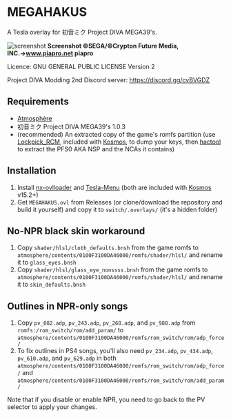 # MEGAHAKUS
A Tesla overlay for 初音ミク Project DIVA MEGA39's.

![screenshot](https://github.com/nastys/MEGAHAKUS/raw/master/preview.jpg)
__Screenshot ©SEGA/©Crypton Future Media, INC.→www.piapro.net piapro__

Licence: GNU GENERAL PUBLIC LICENSE Version 2

Project DIVA Modding 2nd Discord server: https://discord.gg/cvBVGDZ

## Requirements
- [Atmosphère](https://github.com/Atmosphere-NX/Atmosphere)
- 初音ミク Project DIVA MEGA39's 1.0.3
- (recommended) An extracted copy of the game's romfs partition (use [Lockpick_RCM](https://github.com/shchmue/Lockpick_RCM), included with [Kosmos](https://github.com/AtlasNX/Kosmos), to dump your keys, then [hactool](https://github.com/SciresM/hactool) to extract the PFS0 AKA NSP and the NCAs it contains)

## Installation
1) Install [nx-ovlloader](https://github.com/WerWolv/nx-ovlloader) and [Tesla-Menu](https://github.com/WerWolv/Tesla-Menu) (both are included with [Kosmos](https://github.com/AtlasNX/Kosmos) v15.2+)
2) Get ``MEGAHAKUS.ovl`` from Releases (or clone/download the repository and build it yourself) and copy it to ``switch/.overlays/`` (it's a hidden folder)

## No-NPR black skin workaround
1) Copy ``shader/hlsl/cloth_defaults.bnsh`` from the game romfs to ``atmosphere/contents/0100F3100DA46000/romfs/shader/hlsl/`` and rename it to ``glass_eyes.bnsh``
2) Copy ``shader/hlsl/glass_eye_nonssss.bnsh`` from the game romfs to ``atmosphere/contents/0100F3100DA46000/romfs/shader/hlsl/`` and rename it to ``skin_defaults.bnsh``

## Outlines in NPR-only songs
1) Copy ``pv_082.adp``, ``pv_243.adp``, ``pv_268.adp``, and ``pv_988.adp`` from ``romfs:/rom_switch/rom/add_param/`` to ``atmosphere/contents/0100F3100DA46000/romfs/rom_switch/rom/adp_force/``
2) To fix outlines in PS4 songs, you'll also need ``pv_234.adp``, ``pv_434.adp``, ``pv_610.adp``, and ``pv_629.adp`` in both ``atmosphere/contents/0100F3100DA46000/romfs/rom_switch/rom/adp_force/`` and ``atmosphere/contents/0100F3100DA46000/romfs/rom_switch/rom/add_param/``

Note that if you disable or enable NPR, you need to go back to the PV selector to apply your changes.

